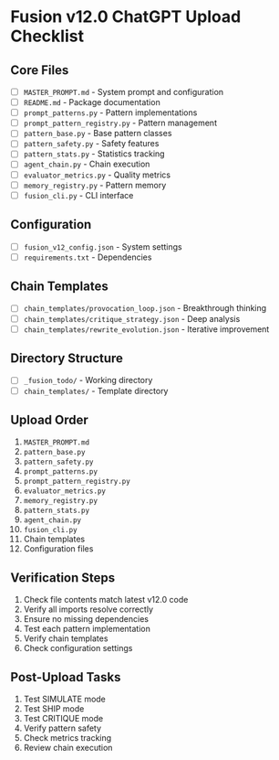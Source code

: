 # Fusion v12.0 ChatGPT Upload Checklist

## Core Files
- [ ] `MASTER_PROMPT.md` - System prompt and configuration
- [ ] `README.md` - Package documentation
- [ ] `prompt_patterns.py` - Pattern implementations
- [ ] `prompt_pattern_registry.py` - Pattern management
- [ ] `pattern_base.py` - Base pattern classes
- [ ] `pattern_safety.py` - Safety features
- [ ] `pattern_stats.py` - Statistics tracking
- [ ] `agent_chain.py` - Chain execution
- [ ] `evaluator_metrics.py` - Quality metrics
- [ ] `memory_registry.py` - Pattern memory
- [ ] `fusion_cli.py` - CLI interface

## Configuration
- [ ] `fusion_v12_config.json` - System settings
- [ ] `requirements.txt` - Dependencies

## Chain Templates
- [ ] `chain_templates/provocation_loop.json` - Breakthrough thinking
- [ ] `chain_templates/critique_strategy.json` - Deep analysis
- [ ] `chain_templates/rewrite_evolution.json` - Iterative improvement

## Directory Structure
- [ ] `_fusion_todo/` - Working directory
- [ ] `chain_templates/` - Template directory

## Upload Order
1. `MASTER_PROMPT.md`
2. `pattern_base.py`
3. `pattern_safety.py`
4. `prompt_patterns.py`
5. `prompt_pattern_registry.py`
6. `evaluator_metrics.py`
7. `memory_registry.py`
8. `pattern_stats.py`
9. `agent_chain.py`
10. `fusion_cli.py`
11. Chain templates
12. Configuration files

## Verification Steps
1. Check file contents match latest v12.0 code
2. Verify all imports resolve correctly
3. Ensure no missing dependencies
4. Test each pattern implementation
5. Verify chain templates
6. Check configuration settings

## Post-Upload Tasks
1. Test SIMULATE mode
2. Test SHIP mode
3. Test CRITIQUE mode
4. Verify pattern safety
5. Check metrics tracking
6. Review chain execution 